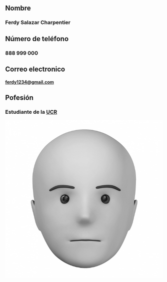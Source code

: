 ## Nombre
### Ferdy Salazar Charpentier

## Número de teléfono
### 888 999 000

## Correo electronico
#### ferdy1234@gmail.com

## Pofesión
### Estudiante de la [UCR](https://www.ucr.ac.cr)

![](cara.jpg)

